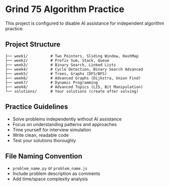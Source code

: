 # Grind 75 Algorithm Practice

This project is configured to disable AI assistance for independent algorithm practice.

## Project Structure
```
├── week1/          # Two Pointers, Sliding Window, HashMap
├── week2/          # Prefix Sum, Stack, Queue
├── week3/          # Binary Search, Linked Lists
├── week4/          # Cycle Detection, Binary Search Advanced
├── week5/          # Trees, Graphs (DFS/BFS)
├── week6/          # Advanced Graphs (Dijkstra, Union Find)
├── week7/          # Dynamic Programming
├── week8/          # Advanced Topics (LIS, Bit Manipulation)
└── solutions/      # Your solutions (create after solving)
```

## Practice Guidelines
- Solve problems independently without AI assistance
- Focus on understanding patterns and approaches
- Time yourself for interview simulation
- Write clean, readable code
- Test your solutions thoroughly

## File Naming Convention
- `problem_name.py` or `problem_name.js`
- Include problem description as comments
- Add time/space complexity analysis
